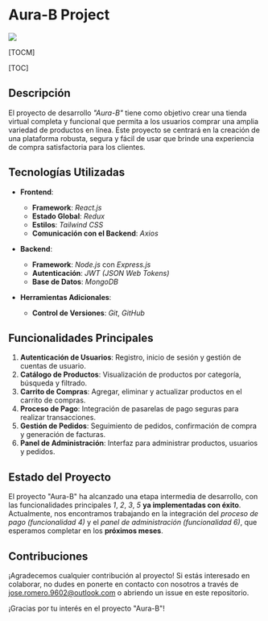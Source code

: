 # Aura-B Project

![](https://res.cloudinary.com/dlgvigwlh/image/upload/h_130/Aura-B/aurab_logo.png)

[TOCM]

[TOC]


## Descripción

El proyecto de desarrollo *"Aura-B"* tiene como objetivo crear una tienda virtual completa y funcional que permita a los usuarios comprar una amplia variedad de productos en línea. Este proyecto se centrará en la creación de una plataforma robusta, segura y fácil de usar que brinde una experiencia de compra satisfactoria para los clientes.


## Tecnologías Utilizadas


- **Frontend**:
  - **Framework**: *React.js*
  - **Estado Global**: *Redux*
  - **Estilos**: *Tailwind CSS*
  - **Comunicación con el Backend**: *Axios*

- **Backend**:
  - **Framework**: *Node.js* con *Express.js*
  - **Autenticación**: *JWT (JSON Web Tokens)*
  - **Base de Datos**: *MongoDB*

- **Herramientas Adicionales**:
  - **Control de Versiones**: *Git*, *GitHub*


## Funcionalidades Principales

1. **Autenticación de Usuarios**: Registro, inicio de sesión y gestión de cuentas de usuario.
2. **Catálogo de Productos**: Visualización de productos por categoría, búsqueda y filtrado.
3. **Carrito de Compras**: Agregar, eliminar y actualizar productos en el carrito de compras.
4. **Proceso de Pago**: Integración de pasarelas de pago seguras para realizar transacciones.
5. **Gestión de Pedidos**: Seguimiento de pedidos, confirmación de compra y generación de facturas.
6. **Panel de Administración**: Interfaz para administrar productos, usuarios y pedidos.


## Estado del Proyecto

El proyecto "Aura-B" ha alcanzado una etapa intermedia de desarrollo, con las funcionalidades principales *1*, *2*, *3*, *5* **ya implementadas con éxito**. Actualmente, nos encontramos trabajando en la integración del *proceso de pago (funcionalidad 4)* y el *panel de administración (funcionalidad 6)*, que esperamos completar en los **próximos meses**.


## Contribuciones

¡Agradecemos cualquier contribución al proyecto! Si estás interesado en colaborar, no dudes en ponerte en contacto con nosotros a través de [jose.romero.9602@outlook.com](mailto:jose.romero.9602@outlook.com) o abriendo un issue en este repositorio.

¡Gracias por tu interés en el proyecto "Aura-B"!